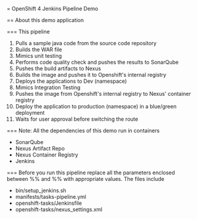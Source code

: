 = OpenShift 4 Jenkins Pipeline Demo

== About this demo application

=== This pipeline 

1. Pulls a sample java code from the source code repository
2. Builds the WAR file
3. Mimics unit testing
4. Performs code quality check and pushes the results to SonarQube
5. Pushes the build artifacts to Nexus
6. Builds the image and pushes it to Openshift's internal registry
7. Deploys the applications to Dev (namespace)
8. Mimics Integration Testing
9. Pushes the image from Openshift's internal registry to Nexus' container registry
10. Deploy the application to production (namespace) in a blue/green deployment
11. Waits for user approval before switching the route

=== Note: All the dependencies of this demo run in containers
- SonarQube
- Nexus Artifact Repo
- Nexus Container Registry
- Jenkins


=== Before you run this pipeline replace all the parameters enclosed between %% and %% with appropriate values. The files include
- bin/setup_jenkins.sh
- manifests/tasks-pipeline.yml
- openshift-tasks/Jenkinsfile
- openshift-tasks/nexus_settings.xml